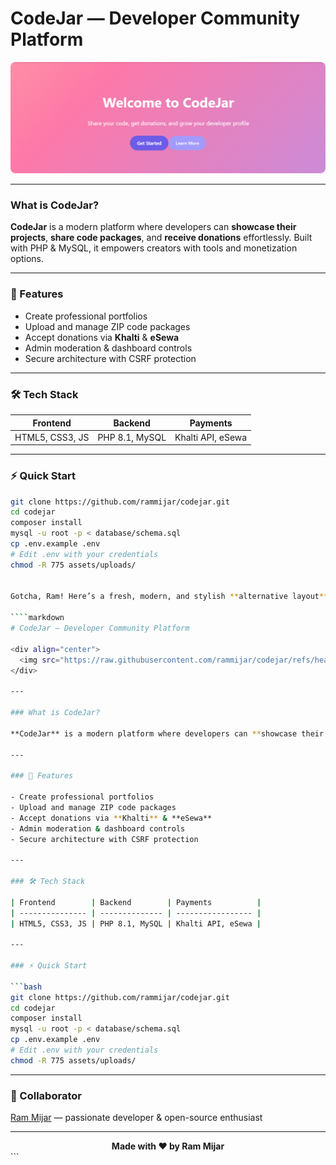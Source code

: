 # CodeJar — Developer Community Platform

<div align="center">
  <img src="https://raw.githubusercontent.com/rammijar/codejar/refs/heads/main/assets/uploads/profile_images/image.png" alt="CodeJar Banner" width="700" style="border-radius:8px;" />
</div>

---

### What is CodeJar?

**CodeJar** is a modern platform where developers can **showcase their projects**, **share code packages**, and **receive donations** effortlessly. Built with PHP & MySQL, it empowers creators with tools and monetization options.

---

### 🚀 Features

- Create professional portfolios  
- Upload and manage ZIP code packages  
- Accept donations via **Khalti** & **eSewa**  
- Admin moderation & dashboard controls  
- Secure architecture with CSRF protection

---

### 🛠 Tech Stack

| Frontend        | Backend        | Payments          |
| --------------- | -------------- | ----------------- |
| HTML5, CSS3, JS | PHP 8.1, MySQL | Khalti API, eSewa |

---

### ⚡ Quick Start

```bash
git clone https://github.com/rammijar/codejar.git
cd codejar
composer install
mysql -u root -p < database/schema.sql
cp .env.example .env
# Edit .env with your credentials
chmod -R 775 assets/uploads/


Gotcha, Ram! Here’s a fresh, modern, and stylish **alternative layout** for your README — clean and minimal but with a touch of color and structure to make it pop:

````markdown
# CodeJar — Developer Community Platform

<div align="center">
  <img src="https://raw.githubusercontent.com/rammijar/codejar/refs/heads/main/assets/uploads/profile_images/image.png" alt="CodeJar Banner" width="300" style="border-radius:8px;" />
</div>

---

### What is CodeJar?

**CodeJar** is a modern platform where developers can **showcase their projects**, **share code packages**, and **receive donations** effortlessly. Built with PHP & MySQL, it empowers creators with tools and monetization options.

---

### 🚀 Features

- Create professional portfolios  
- Upload and manage ZIP code packages  
- Accept donations via **Khalti** & **eSewa**  
- Admin moderation & dashboard controls  
- Secure architecture with CSRF protection

---

### 🛠 Tech Stack

| Frontend        | Backend        | Payments          |
| --------------- | -------------- | ----------------- |
| HTML5, CSS3, JS | PHP 8.1, MySQL | Khalti API, eSewa |

---

### ⚡ Quick Start

```bash
git clone https://github.com/rammijar/codejar.git
cd codejar
composer install
mysql -u root -p < database/schema.sql
cp .env.example .env
# Edit .env with your credentials
chmod -R 775 assets/uploads/
````

---

### 👤 Collaborator

[Ram Mijar](https://github.com/rammijar) — passionate developer & open-source enthusiast

---

<div align="center">
  <strong>Made with ❤️ by Ram Mijar</strong>
</div>
```


